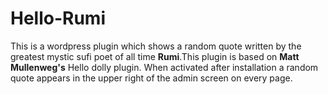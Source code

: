 # Hello-Rumi
This is a wordpress plugin which shows a random quote written by the greatest mystic sufi poet of all time **Rumi**.This plugin is based on **Matt Mullenweg's** Hello dolly plugin. When activated after installation a random quote appears  in the upper right of the admin screen on every page.
